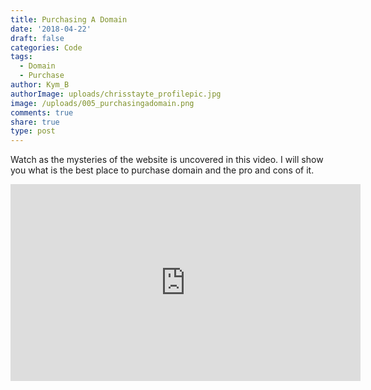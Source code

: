 ```yaml
---
title: Purchasing A Domain
date: '2018-04-22'
draft: false
categories: Code
tags:
  - Domain
  - Purchase
author: Kym_B
authorImage: uploads/chrisstayte_profilepic.jpg
image: /uploads/005_purchasingadomain.png
comments: true
share: true
type: post
---
```

Watch as the mysteries of the website is uncovered in this video. I will show you what is the best place to purchase domain and the pro and cons of it.



<iframe width="560" height="315" src="https://www.youtube.com/embed/S7DVyHfv4zM" frameborder="0" allow="autoplay; encrypted-media" allowfullscreen></iframe>

